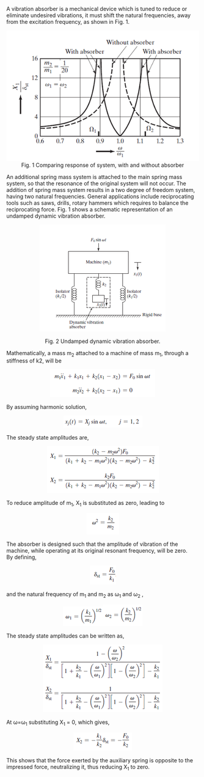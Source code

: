  A vibration absorber is a mechanical device which is tuned to reduce or eliminate undesired vibrations, it must shift the natural frequencies, away from the excitation frequency, as shown in Fig. 1.
 
 <center>

![Alt text](images/13.png)
<br>
Fig. 1 Comparing response of system, with and without absorber
 </center>
 An additional spring mass system is attached to the main spring mass system, so that the resonance of the original system will not occur. The addition of spring mass system results in a two degree of freedom system, having two natural frequencies. General applications include reciprocating tools such as saws, drills, rotary hammers which requires to balance the reciprocating force. Fig. 1 shows a schematic representation of an undamped dynamic vibration absorber.

 <center>

 ![Alt text](images/3.png)

Fig. 2 Undamped dynamic vibration absorber.

</center>

Mathematically, a mass m<sub>2</sub> attached to a machine of mass m<sub>1</sub>, through a stiffness of k<sum>2</sub>, will be
 <center>

![Alt text](images/4.png)

</center>

By assuming harmonic solution, 
 <center>

![Alt text](images/5.png)

</center>
The steady state amplitudes are,
 <center>

![Alt text](images/6.png)
</center>

To reduce amplitude of m<sub>1</sub>, X<sub>1</sub> is substituted as zero, leading to 
 <center>

![Alt text](images/7.png)

</center>
The absorber is designed such that the amplitude of vibration of the machine, while operating at its original resonant frequency, will be zero.
<br>
By defining,
 <center>

![Alt text](images/8.png)

</center>
and the natural frequency of m<sub>1</sub> and m<sub>2</sub> as &omega;<sub>1</sub> and &omega;<sub>2</sub> ,
 <center>

![Alt text](images/9.png)![Alt text](images/10.png)
</center>
The steady state amplitudes can be written as,
<center> 

![Alt text](images/11.png)

</center>
At &omega;=&omega;<sub>1</sub> substituting X<sub>1</sub> = 0, which gives,
 <center> 

![Alt text](images/12.png)

</center>
This shows that the force exerted by the auxiliary spring is opposite to the impressed force, neutralizing it, thus reducing X<sub>1</sub> to zero.
